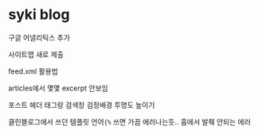 # syki blog

구글 어낼리틱스 추가

사이트맵 새로 제출

feed.xml 활용법

articles에서 몇몇 excerpt 안보임

포스트 헤더 태그랑 검색창 검정배경 투명도 높이기

클린블로그에서 쓰던 템플릿 언어`{%` 쓰면 가끔 에러나는듯.. 홈에서 발췌 안되는 에러